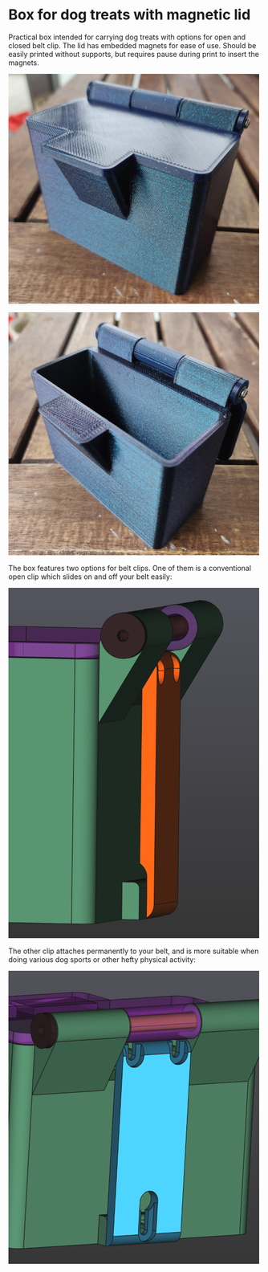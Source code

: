 # Box for dog treats with magnetic lid

Practical box intended for carrying dog treats with options for open and closed belt clip. The lid has embedded magnets for ease of use. Should be easily printed without supports, but requires pause during print to insert the magnets.

![Photo of dog treat box](https://raw.githubusercontent.com/funkyfourier/dogtreatbox/refs/heads/newclip/release/v1/pics/Box01-small.jpg)

![Photo of dog treat box with lid opened](https://raw.githubusercontent.com/funkyfourier/dogtreatbox/refs/heads/newclip/release/v1/pics/Box02-small.jpg)

The box features two options for belt clips. One of them is a conventional open clip which slides on and off your belt easily:

![CAD screenshot of open belt clip](https://raw.githubusercontent.com/funkyfourier/dogtreatbox/refs/heads/newclip/release/v1/pics/BeltClipOpen-small.png)

The other clip attaches permanently to your belt, and is more suitable when doing various dog sports or other hefty physical activity:

![CAD screenshot of open belt clip](https://raw.githubusercontent.com/funkyfourier/dogtreatbox/refs/heads/newclip/release/v1/pics/BeltClipClosed-small.png)